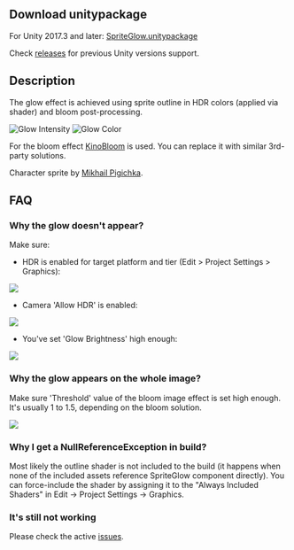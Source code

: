 ## Download unitypackage
For Unity 2017.3 and later: [SpriteGlow.unitypackage](https://github.com/Elringus/SpriteGlow/releases/download/v2.3-release/SpriteGlow.unitypackage) 

Check [releases](https://github.com/Elringus/SpriteGlow/releases) for previous Unity versions support.

## Description
The glow effect is achieved using sprite outline in HDR colors (applied via shader) and bloom post-processing.

![Glow Intensity](https://i.gyazo.com/698f7d444d334b41657f056fb1ac94c7.gif) 
![Glow Color](https://i.gyazo.com/c8f8ec8a276aa4781b52732c521691db.gif)

For the bloom effect [KinoBloom](https://github.com/keijiro/KinoBloom) is used. You can replace it with similar 3rd-party solutions.

Character sprite by [Mikhail Pigichka](https://www.facebook.com/hundewache).

## FAQ

### Why the glow doesn't appear?
Make sure:

* HDR is enabled for target platform and tier (Edit > Project Settings > Graphics):

![](https://i.gyazo.com/3523e3174080dce3347874e59539e58c.png)

* Camera 'Allow HDR' is enabled:

![](https://i.gyazo.com/e5f67d94e6ed1e5e3652d6ee52668b85.png)

* You've set 'Glow Brightness' high enough:

![](https://i.gyazo.com/94fe6e143e310a526b3428c6c62b45bf.png)

### Why the glow appears on the whole image?
Make sure 'Threshold' value of the bloom image effect is set high enough. It's usually 1 to 1.5, depending on the bloom solution.

![](https://i.gyazo.com/bd3961f0efbceddca9c4a077d7b9a6d4.png)

### Why I get a NullReferenceException in build?
Most likely the outline shader is not included to the build (it happens when none of the included assets reference SpriteGlow component directly). You can force-include the shader by assigning it to the "Always Included Shaders" in Edit -> Project Settings -> Graphics.

### It's still not working
Please check the active [issues](https://github.com/Elringus/SpriteGlow/issues).
